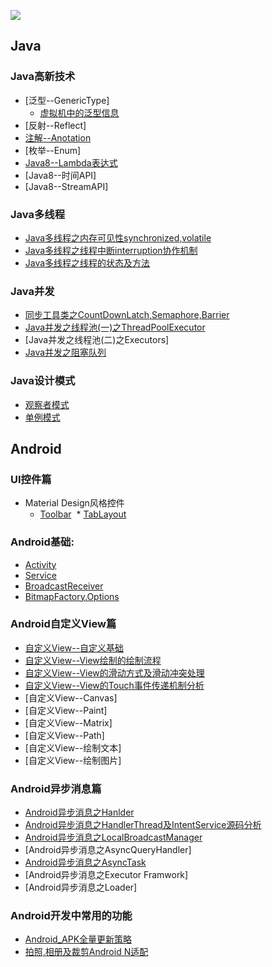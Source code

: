![](https://i.kinja-img.com/gawker-media/image/upload/s--fKCSXh1t--/c_scale,fl_progressive,q_80,w_800/gackoyrnmjd2i9mewj1d.jpg)

## Java
### Java高新技术
* [泛型--GenericType]
  * [虚拟机中的泛型信息](https://github.com/showdy/Android_Note/blob/master/showdy_note/java/%E5%8F%8D%E5%B0%84(%E4%BA%8C)%E4%B9%8B%E8%99%9A%E6%8B%9F%E6%9C%BA%E4%B8%AD%E6%B3%9B%E5%9E%8B%E7%B1%BB%E5%9E%8B%E4%BF%A1%E6%81%AF.md)
* [反射--Reflect]
* [注解--Anotation](https://github.com/showdy/Android_Note/blob/master/showdy_note/java/Annotation.md)
* [枚举--Enum]
* [Java8--Lambda表达式](https://github.com/showdy/Android_Note/blob/master/showdy_note/java/Lambda%E8%A1%A8%E8%BE%BE%E5%BC%8F.md)
* [Java8--时间API]
* [Java8--StreamAPI]

### Java多线程
* [Java多线程之内存可见性synchronized,volatile](https://github.com/showdy/Android_Note/blob/master/showdy_note/java/Java多线程之内存可见性.md)
* [Java多线程之线程中断interruption协作机制](https://github.com/showdy/Android_Note/blob/master/showdy_note/java/Java%E5%A4%9A%E7%BA%BF%E7%A8%8B%E4%B9%8B%E4%B8%AD%E6%96%AD%E7%BA%BF%E7%A8%8B.md)
* [Java多线程之线程的状态及方法](https://github.com/showdy/Android_Note/blob/master/showdy_note/java/Java%E5%A4%9A%E7%BA%BF%E7%A8%8B%E4%B9%8B%E7%BA%BF%E7%A8%8B%E7%8A%B6%E6%80%81%E5%8F%8A%E6%96%B9%E6%B3%95.md)

### Java并发
* [同步工具类之CountDownLatch,Semaphore,Barrier](https://github.com/showdy/Android_Note/blob/master/showdy_note/java/Java%E5%B9%B6%E5%8F%91%E4%B9%8B%E5%90%8C%E6%AD%A5%E5%B7%A5%E5%85%B7%E7%B1%BB.md)
* [Java并发之线程池(一)之ThreadPoolExecutor](https://github.com/showdy/Android_Note/blob/master/showdy_note/java/Java%E5%B9%B6%E5%8F%91%E5%A4%9A%E7%BA%BF%E7%A8%8B(%E4%B8%80)%E4%B9%8BThreadPoolExecutor.md)
* [Java并发之线程池(二)之Executors]
* [Java并发之阻塞队列](https://github.com/showdy/Android_Note/blob/master/showdy_note/java/Java%E5%B9%B6%E5%8F%91%E4%B9%8B%E9%98%BB%E5%A1%9E%E9%98%9F%E5%88%97.md)



### Java设计模式
* [观察者模式](https://github.com/showdy/Android_Note/blob/master/showdy_note/java/Java%E8%AE%BE%E8%AE%A1%E6%A8%A1%E5%BC%8F%E4%B9%8B%E8%A7%82%E5%AF%9F%E8%80%85%E6%A8%A1%E5%BC%8F.md)
* [单例模式](https://github.com/showdy/Android_Note/blob/master/showdy_note/java/Java%E8%AE%BE%E8%AE%A1%E6%A8%A1%E5%BC%8F%E4%B9%8BSingleton.md)




## Android

### UI控件篇
* Material Design风格控件
  * [Toolbar](https://github.com/showdy/Android_Note/blob/master/showdy_note/android/material_design/toolbar%E8%AF%A6%E8%A7%A3.md)
  * [TabLayout](https://github.com/showdy/Android_Note/blob/master/showdy_note/android/material_design/Tablayout%E4%B9%8B%E8%87%AA%E5%AE%9A%E4%B9%89%E6%A0%B7%E5%BC%8F.md)
  
### Android基础:
* [Activity](https://github.com/showdy/Android_Note/blob/master/showdy_note/android/Android%E5%9B%9B%E5%A4%A7%E7%BB%84%E4%BB%B6%E4%B9%8BActivity.md)
* [Service](https://github.com/showdy/Android_Note/blob/master/showdy_note/android/Android%E5%9B%9B%E5%A4%A7%E7%BB%84%E4%BB%B6__Service.md)
* [BroadcastReceiver](https://github.com/showdy/Android_Note/blob/master/showdy_note/android/Android_BroadcastReceiver.md)
* [BitmapFactory.Options](https://github.com/showdy/Android_Note/blob/master/showdy_note/android/BitmapFactory_Options.md)


###  Android自定义View篇
* [自定义View--自定义基础](https://github.com/showdy/Android_Note/blob/master/showdy_note/android/view/%E8%87%AA%E5%AE%9A%E4%B9%89View%E5%9F%BA%E7%A1%80%E7%AF%87.md)
* [自定义View--View绘制的绘制流程](https://github.com/showdy/Android_Note/blob/master/showdy_note/android/view/%E8%87%AA%E5%AE%9A%E4%B9%89%E6%8E%A7%E4%BB%B6%E4%B9%8BView%E7%BB%98%E5%88%B6%E6%B5%81%E7%A8%8B.md)
* [自定义View--View的滑动方式及滑动冲突处理](https://github.com/showdy/Android_Note/blob/master/showdy_note/android/view/View%E7%9A%84%E6%BB%91%E5%8A%A8%E5%8F%8A%E5%86%B2%E7%AA%81%E5%A4%84%E7%90%86.md)
* [自定义View--View的Touch事件传递机制分析](https://github.com/showdy/Android_Note/blob/master/showdy_note/android/view/%E4%BA%8B%E4%BB%B6%E4%BC%A0%E9%80%92%E6%9C%BA%E5%88%B6%E5%88%86%E6%9E%90.md)
* [自定义View--Canvas]
* [自定义View--Paint]
* [自定义View--Matrix]
* [自定义View--Path]
* [自定义View--绘制文本]
* [自定义View--绘制图片]


### Android异步消息篇
* [Android异步消息之Hanlder](https://github.com/showdy/Android_Note/blob/master/showdy_note/android/strategy/android%E5%BC%82%E6%AD%A5%E5%A4%84%E7%90%86%E6%9C%BA%E5%88%B6%E4%B9%8BHandler.md)
* [Android异步消息之HandlerThread及IntentService源码分析](https://github.com/showdy/Android_Note/blob/master/showdy_note/android/strategy/Android%E5%BC%82%E6%AD%A5%E6%9C%BA%E5%88%B6%E4%B9%8BHandlerThread%E5%92%8CIntentService%E6%BA%90%E7%A0%81%E5%88%86%E6%9E%90.md)
* [Android异步消息之LocalBroadcastManager](https://github.com/showdy/Android_Note/blob/master/showdy_note/android/LocalBroadcastManager%E6%BA%90%E7%A0%81%E5%88%86%E6%9E%90.md)
* [Android异步消息之AsyncQueryHandler]
* [Android异步消息之AsyncTask](https://github.com/showdy/Android_Note/blob/master/showdy_note/android/AsyncTask%E4%BD%BF%E7%94%A8%E5%8F%8A%E6%BA%90%E7%A0%81%E5%88%86%E6%9E%90.md)
* [Android异步消息之Executor Framwork]
* [Android异步消息之Loader]


### Android开发中常用的功能
* [Android_APK全量更新策略](https://github.com/showdy/Android_Note/blob/master/showdy_note/android/strategy/apk%E6%9B%B4%E6%96%B0%E7%AD%96%E7%95%A5.md)
* [拍照,相册及裁剪Android N适配](https://github.com/showdy/Android_Note/blob/master/showdy_note/android/strategy/%E4%BD%BF%E7%94%A8%E7%B3%BB%E7%BB%9F%E7%9B%B8%E5%86%8C%E5%9B%BE%E7%89%87%E6%88%96%E6%8B%8D%E7%85%A7%E5%B9%B6%E8%A3%81%E5%89%AA%E4%B9%8BAndroid_N%E9%80%82%E9%85%8D.md)


